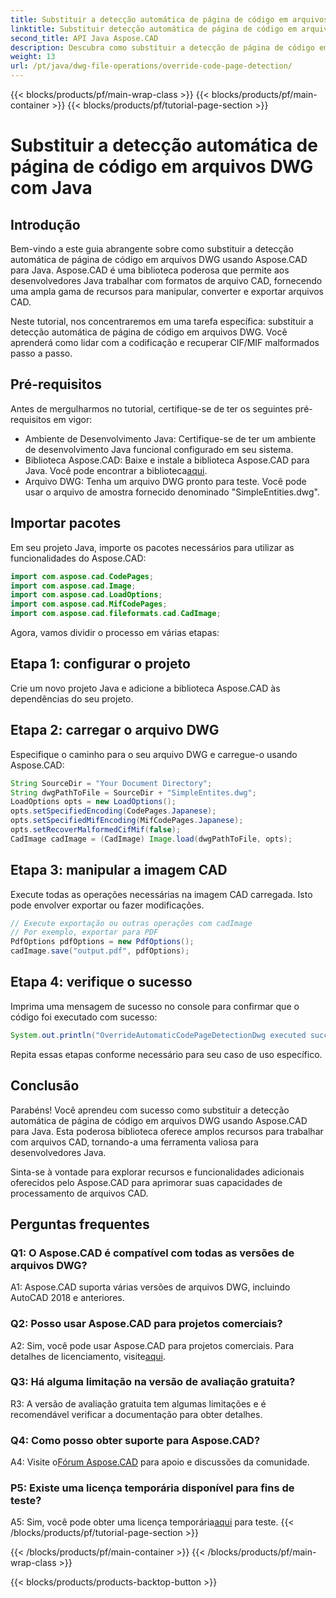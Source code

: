 ```yaml
---
title: Substituir a detecção automática de página de código em arquivos DWG com Java
linktitle: Substituir detecção automática de página de código em arquivos DWG
second_title: API Java Aspose.CAD
description: Descubra como substituir a detecção de página de código em arquivos DWG com Aspose.CAD para Java. Lide com eficiência com codificação e recupere CIF/MIF malformados.
weight: 13
url: /pt/java/dwg-file-operations/override-code-page-detection/
---
```


{{< blocks/products/pf/main-wrap-class >}}
{{< blocks/products/pf/main-container >}}
{{< blocks/products/pf/tutorial-page-section >}}

# Substituir a detecção automática de página de código em arquivos DWG com Java

## Introdução

Bem-vindo a este guia abrangente sobre como substituir a detecção automática de página de código em arquivos DWG usando Aspose.CAD para Java. Aspose.CAD é uma biblioteca poderosa que permite aos desenvolvedores Java trabalhar com formatos de arquivo CAD, fornecendo uma ampla gama de recursos para manipular, converter e exportar arquivos CAD.

Neste tutorial, nos concentraremos em uma tarefa específica: substituir a detecção automática de página de código em arquivos DWG. Você aprenderá como lidar com a codificação e recuperar CIF/MIF malformados passo a passo.

## Pré-requisitos

Antes de mergulharmos no tutorial, certifique-se de ter os seguintes pré-requisitos em vigor:

- Ambiente de Desenvolvimento Java: Certifique-se de ter um ambiente de desenvolvimento Java funcional configurado em seu sistema.
- Biblioteca Aspose.CAD: Baixe e instale a biblioteca Aspose.CAD para Java. Você pode encontrar a biblioteca[aqui](https://releases.aspose.com/cad/java/).
- Arquivo DWG: Tenha um arquivo DWG pronto para teste. Você pode usar o arquivo de amostra fornecido denominado "SimpleEntities.dwg".

## Importar pacotes

Em seu projeto Java, importe os pacotes necessários para utilizar as funcionalidades do Aspose.CAD:

```java
import com.aspose.cad.CodePages;
import com.aspose.cad.Image;
import com.aspose.cad.LoadOptions;
import com.aspose.cad.MifCodePages;
import com.aspose.cad.fileformats.cad.CadImage;
```

Agora, vamos dividir o processo em várias etapas:

## Etapa 1: configurar o projeto

Crie um novo projeto Java e adicione a biblioteca Aspose.CAD às dependências do seu projeto.

## Etapa 2: carregar o arquivo DWG

Especifique o caminho para o seu arquivo DWG e carregue-o usando Aspose.CAD:

```java
String SourceDir = "Your Document Directory";
String dwgPathToFile = SourceDir + "SimpleEntites.dwg";
LoadOptions opts = new LoadOptions();
opts.setSpecifiedEncoding(CodePages.Japanese);
opts.setSpecifiedMifEncoding(MifCodePages.Japanese);
opts.setRecoverMalformedCifMif(false);
CadImage cadImage = (CadImage) Image.load(dwgPathToFile, opts);
```

## Etapa 3: manipular a imagem CAD

Execute todas as operações necessárias na imagem CAD carregada. Isto pode envolver exportar ou fazer modificações.

```java
// Execute exportação ou outras operações com cadImage
// Por exemplo, exportar para PDF
PdfOptions pdfOptions = new PdfOptions();
cadImage.save("output.pdf", pdfOptions);
```

## Etapa 4: verifique o sucesso

Imprima uma mensagem de sucesso no console para confirmar que o código foi executado com sucesso:

```java
System.out.println("OverrideAutomaticCodePageDetectionDwg executed successfully");
```

Repita essas etapas conforme necessário para seu caso de uso específico.

## Conclusão

Parabéns! Você aprendeu com sucesso como substituir a detecção automática de página de código em arquivos DWG usando Aspose.CAD para Java. Esta poderosa biblioteca oferece amplos recursos para trabalhar com arquivos CAD, tornando-a uma ferramenta valiosa para desenvolvedores Java.

Sinta-se à vontade para explorar recursos e funcionalidades adicionais oferecidos pelo Aspose.CAD para aprimorar suas capacidades de processamento de arquivos CAD.

## Perguntas frequentes

### Q1: O Aspose.CAD é compatível com todas as versões de arquivos DWG?

A1: Aspose.CAD suporta várias versões de arquivos DWG, incluindo AutoCAD 2018 e anteriores.

### Q2: Posso usar Aspose.CAD para projetos comerciais?

 A2: Sim, você pode usar Aspose.CAD para projetos comerciais. Para detalhes de licenciamento, visite[aqui](https://purchase.aspose.com/buy).

### Q3: Há alguma limitação na versão de avaliação gratuita?

R3: A versão de avaliação gratuita tem algumas limitações e é recomendável verificar a documentação para obter detalhes.

### Q4: Como posso obter suporte para Aspose.CAD?

 A4: Visite o[Fórum Aspose.CAD](https://forum.aspose.com/c/cad/19) para apoio e discussões da comunidade.

### P5: Existe uma licença temporária disponível para fins de teste?

 A5: Sim, você pode obter uma licença temporária[aqui](https://purchase.aspose.com/temporary-license/) para teste.
{{< /blocks/products/pf/tutorial-page-section >}}

{{< /blocks/products/pf/main-container >}}
{{< /blocks/products/pf/main-wrap-class >}}

{{< blocks/products/products-backtop-button >}}
